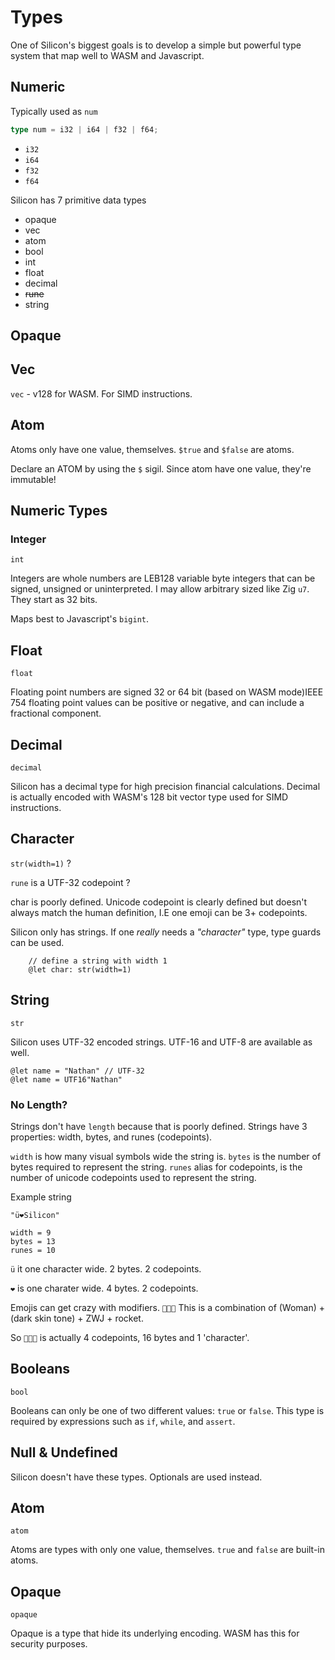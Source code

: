# Types

One of Silicon's biggest goals is to develop a simple but powerful type system that map well to WASM and Javascript.

## Numeric

Typically used as `num`

```typescript
type num = i32 | i64 | f32 | f64;
```

- `i32`
- `i64`
- `f32`
- `f64`

Silicon has 7 primitive data types

- opaque
- vec
- atom
- bool
- int
- float
- decimal
- ~~rune~~
- string

## Opaque

## Vec

`vec` - v128 for WASM. For SIMD instructions.

## Atom

Atoms only have one value, themselves. `$true` and `$false` are atoms.

Declare an ATOM by using the `$` sigil. Since atom have one value, they're immutable!

## Numeric Types

### Integer

`int`

Integers are whole numbers are LEB128 variable byte integers that can be signed, unsigned or uninterpreted. I may allow arbitrary sized like Zig `u7`. They start as 32 bits.

Maps best to Javascript's `bigint`.

## Float

`float`

Floating point numbers are signed 32 or 64 bit (based on WASM mode)IEEE 754 floating point values can be positive or negative, and can include a fractional component.

## Decimal

`decimal`

Silicon has a decimal type for high precision financial calculations. Decimal is actually encoded with WASM's 128 bit vector type used for SIMD instructions.

## Character

`str(width=1)` ?

`rune` is a UTF-32 codepoint ?

char is poorly defined. Unicode codepoint is clearly defined but doesn't always match the human definition, I.E one emoji can be 3+ codepoints.

Silicon only has strings. If one _really_ needs a _"character"_ type, type guards can be used.

        // define a string with width 1
        @let char: str(width=1)

## String

`str`

Silicon uses UTF-32 encoded strings. UTF-16 and UTF-8 are available as well.

    @let name = "Nathan" // UTF-32
    @let name = UTF16"Nathan"

### No Length?

Strings don't have `length` because that is poorly defined. Strings have 3 properties: width, bytes, and runes (codepoints).

`width` is how many visual symbols wide the string is.
`bytes` is the number of bytes required to represent the string.
`runes` alias for codepoints, is the number of unicode codepoints used to represent the string.

Example string

    "ü❤️Silicon"

    width = 9
    bytes = 13
    runes = 10

`ü` it one character wide. 2 bytes. 2 codepoints.

`️❤️` is one charater wide. 4 bytes. 2 codepoints.

Emojis can get crazy with modifiers. `👩🏿‍🚀` This is a combination of (Woman) + (dark skin tone) + ZWJ + rocket.

So `👩🏿‍🚀` is actually 4 codepoints, 16 bytes and 1 'character'.

## Booleans

`bool`

Booleans can only be one of two different values: `true` or `false`. This type
is required by expressions such as `if`, `while`, and `assert`.

## Null & Undefined

Silicon doesn't have these types. Optionals are used instead.

## Atom

`atom`

Atoms are types with only one value, themselves. `true` and `false` are built-in atoms.

## Opaque

`opaque`

Opaque is a type that hide its underlying encoding. WASM has this for security purposes.
